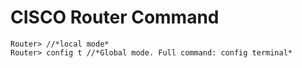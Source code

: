 # CISCO Router Command

```
Router> //*local mode*
Router> config t //*Global mode. Full command: config terminal*

```
